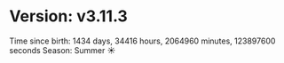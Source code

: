 # Version: v3.11.3
Time since birth: 1434 days, 34416 hours, 2064960 minutes, 123897600 seconds
Season: Summer ☀️
